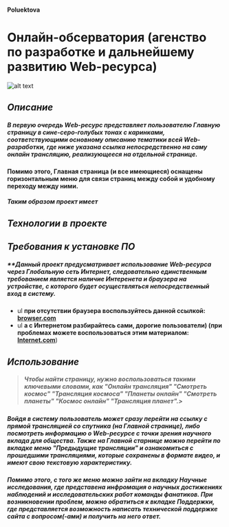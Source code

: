 #### Poluektova
# Онлайн-обсерватория (агенство по разработке и дальнейшему развитию Web-ресурса)
![alt text](https://new-science.ru/wp-content/uploads/2019/09/88585-12.jpg)
## *Описание*
##### **В первую очередь Wеb-ресурс представляет пользователю Главную страницу в сине-серо-голубых тонах с каринками, соответствующими основному описанию тематики всей Wеb-разработки, где ниже указана ссылка непосредственно на саму онлайн трансляцию, реализующееся на отдельной странице.**
 **Помимо этого, Главная страница (и все имеющиеся) оснащены горизонтальным меню для связи страниц между собой и удобному переходу между ними.** 
##### **Таким образом проект имеет**
## *Технологии в проекте*

## *Требования к установке ПО*
 ##### **Данный проект предусматривает использование Web-ресурса через Глобальную сеть Интернет, следовательно единственным требованием является наличие Интеренета и браузера на устройстве, с которого будет осуществляться непосредственный вход в систему.
- ul **при отсутствии браузера воспользуйтесь данной ссылкой: [browser.com](https://allbrowsers.ru/)**
- ul **а с Интернетом разбирайтесь сами, дорогие пользователи) (при проблемах можете воспользоваться этим материалом:  [Internet.com](https://habr.com/ru/post/531082/)**)
## *Использование*
> ##### **Чтобы найти страницу, нужно воспользоваться такими ключевыми словами, как "Онлайн трансляция" "Смотреть космос" "Трансляция космоса" "Планеты онлайн" "Смотреть планеты" "Космос онлайн" "Трансляция планет".**> 
##### **Войдя в систему пользователь может сразу перейти на ссылку с прямой трансляцией со спутника (на Главной странице), либо посмотреть информацию о Wеb-ресурсе с точки зрения научного вклада для общества. Также на Главной старнице можно перейти по вкладке меню "Предыдущие трансляции" и ознакомиться с прошедшими трансляциями, которые сохранены в формате видео, и имеют свою текстовую характеристику.**
##### **Помимо этого, с того же меню можно зайти на вкладку Научные исследования, где представена инфромация о научных достижениях наблюдений и исследовательских работ команды фанатиков. При возникновении проблем, можно обратиться к вкладке Поддержки, где представляется возможность написать технической поддержке сайта с вопросом(-ами) и получить на него ответ.**



